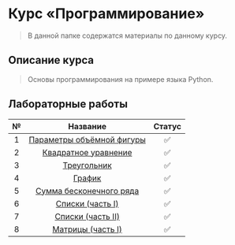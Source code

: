 # Курс «Программирование»

> В данной папке содержатся материалы по данному курсу.

## Описание курса

> Основы программирования на примере языка Python.

## Лабораторные работы

| № |                                                         Название                                                         |  Статус   | 
|:-:|:------------------------------------------------------------------------------------------------------------------------:|:---------:|
| 1 | [Параметры объёмной фигуры](https://github.com/Kori-Tamashi/bmstu/tree/first_semester/first_semester/programming/lab_01) |    ✅    | 
| 2 |   [Квадратное уравнение](https://github.com/Kori-Tamashi/bmstu/tree/first_semester/first_semester/programming/lab_02)    |    ✅    | 
| 3 |        [Треугольник](https://github.com/Kori-Tamashi/bmstu/tree/first_semester/first_semester/programming/lab_03)        |    ✅    | 
| 4 |          [График](https://github.com/Kori-Tamashi/bmstu/tree/first_semester/first_semester/programming/lab_04)           |    ✅    |
| 5 |  [Сумма бесконечного ряда](https://github.com/Kori-Tamashi/bmstu/tree/first_semester/first_semester/programming/lab_05)  |    ✅    |
| 6 |  [Cписки (часть I)](https://github.com/Kori-Tamashi/bmstu/tree/first_semester/first_semester/programming/lab_06)         |    ✅    |
| 7 |  [Cписки (часть II)](https://github.com/Kori-Tamashi/bmstu/tree/first_semester/first_semester/programming/lab_07)        |    ✅    |
| 8 |  [Матрицы (часть I)](https://github.com/Kori-Tamashi/bmstu/tree/first_semester/first_semester/programming/lab_08)        |    ✅    |
